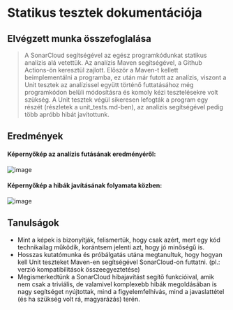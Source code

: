 # Statikus tesztek dokumentációja

## Elvégzett munka összefoglalása
> A SonarCloud segítségével az egész programkódunkat statikus analízis alá vetettük. Az analízis Maven segítségével, a Github Actions-ön keresztül zajlott. Először a Maven-t kellett beimplementálni a programba, ez után már futott az analízis, viszont a Unit tesztek az analízissel együtt történő futtatásához még programkódon belüli módosításra és komoly kézi tesztelésekre volt szükség. A Unit tesztek végül sikeresen lefogták a program egy részét (részletek a unit_tests.md-ben), az analízis segítségével pedig több apróbb hibát javítottunk.

## Eredmények

#### Képernyőkép az analízis futásának eredményéről: 
![image](https://user-images.githubusercontent.com/79572121/169370063-c8c82c07-dd9c-4bd0-844e-e6a30b8d65cc.png)

#### Képernyőkép a hibák javításának folyamata közben: 
![image](https://user-images.githubusercontent.com/79572121/169370225-ea9ee78e-e41a-4540-b084-0f16aa23c15c.png)

## Tanulságok
- Mint a képek is bizonyítják, felismertük, hogy csak azért, mert egy kód technikailag működik, korántsem jelenti azt, hogy jó minőségű is.
- Hosszas kutatómunka és próbálgatás utána megtanultuk, hogy hogyan kell Unit teszteket Maven-en segítségével SonarCloud-on futtatni. (pl.: verzió kompatibilitások összeegyeztetése)
- Megismerkedtünk a SonarCloud hibajavítást segítő funkcióival, amik nem csak a triviális, de valamivel komplexebb hibák megoldásában is nagy segítséget nyújtottak, mind a figyelemfelhívás, mind a javaslattétel (és ha szükség volt rá, magyarázás) terén.
